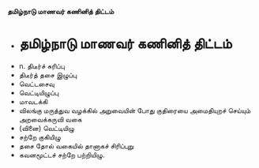 **தமிழ்நாடு மாணவர் கணினித் திட்டம்**
- # தமிழ்நாடு மாணவர் கணினித் திட்டம்
- n. திடீர்ச் சுரிப்பு
- திடீர்த் தசை இழுப்பு
- வெட்டசைவு
- வெட்டியிழுப்பு
- மாவடக்கி
- விலங்கு மருத்துவ வழக்கில் அறுவையின் போது குதிரையை அமைதியுறச் செய்யும் அறவைக்கருவி வகை
- (வினை) வெட்டியிழு
- சற்றே குகியிழு
- தசை தோல் வகையில் தானாகச் சிரிப்புறு
- கவனமூட்டச் சற்றே பற்றியிழு.

